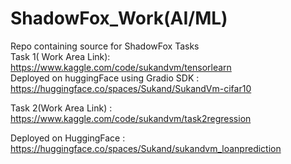 # ShadowFox_Work(AI/ML)
Repo containing source for ShadowFox Tasks<br/>
Task 1( Work Area Link):<br/>
https://www.kaggle.com/code/sukandvm/tensorlearn<br/>
Deployed on huggingFace using Gradio SDK : https://huggingface.co/spaces/Sukand/SukandVm-cifar10
<br/>

Task 2(Work Area Link) : <br/>
https://www.kaggle.com/code/sukandvm/task2regression<br/>

Deployed on HuggingFace : https://huggingface.co/spaces/Sukand/sukandvm_loanprediction
<br/>
